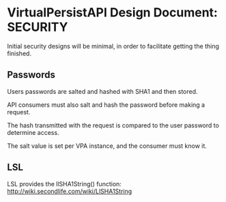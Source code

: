 VirtualPersistAPI Design Document: SECURITY
===========================================

Initial security designs will be minimal, in order to facilitate getting the thing finished.

Passwords
---------

Users passwords are salted and hashed with SHA1 and then stored.

API consumers must also salt and hash the password before making a request.

The hash transmitted with the request is compared to the user password to determine access.

The salt value is set per VPA instance, and the consumer must know it.

LSL
---

LSL provides the llSHA1String() function: http://wiki.secondlife.com/wiki/LlSHA1String

